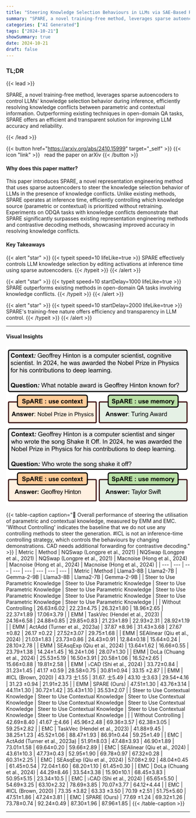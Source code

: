 ```yaml
---
title: "Steering Knowledge Selection Behaviours in LLMs via SAE-Based Representation Engineering"
summary: "SPARE, a novel training-free method, leverages sparse autoencoders to control LLMs' knowledge selection behavior during inference, efficiently resolving knowledge conflicts between parametric and cont....."
categories: ["AI Generated"]
tags: ["2024-10-21"]
showSummary: true
date: 2024-10-21
draft: false
---
```


### TL;DR


{{< lead >}}

SPARE, a novel training-free method, leverages sparse autoencoders to control LLMs' knowledge selection behavior during inference, efficiently resolving knowledge conflicts between parametric and contextual information.  Outperforming existing techniques in open-domain QA tasks, SPARE offers an efficient and transparent solution for improving LLM accuracy and reliability.

{{< /lead >}}


{{< button href="https://arxiv.org/abs/2410.15999" target="_self" >}}
{{< icon "link" >}} &nbsp; read the paper on arXiv
{{< /button >}}

#### Why does this paper matter?
This paper introduces SPARE, a novel representation engineering method that uses sparse autoencoders to steer the knowledge selection behavior of LLMs in the presence of knowledge conflicts. Unlike existing methods, SPARE operates at inference time, efficiently controlling which knowledge source (parametric or contextual) is prioritized without retraining. Experiments on ODQA tasks with knowledge conflicts demonstrate that SPARE significantly surpasses existing representation engineering methods and contrastive decoding methods, showcasing improved accuracy in resolving knowledge conflicts.
#### Key Takeaways

{{< alert "star" >}}
{{< typeit speed=10 lifeLike=true >}} SPARE effectively controls LLM knowledge selection by editing activations at inference time using sparse autoencoders. {{< /typeit >}}
{{< /alert >}}

{{< alert "star" >}}
{{< typeit speed=10 startDelay=1000 lifeLike=true >}} SPARE outperforms existing methods in open-domain QA tasks involving knowledge conflicts. {{< /typeit >}}
{{< /alert >}}

{{< alert "star" >}}
{{< typeit speed=10 startDelay=2000 lifeLike=true >}} SPARE's training-free nature offers efficiency and transparency in LLM control. {{< /typeit >}}
{{< /alert >}}

------
#### Visual Insights

![](figures/figures_1_0.png "🔼 In the event of a knowledge conflict, the model can rely on the context or on the parametric knowledge. The figure presents the predictions of Llama2-7B steered by SPARE.")

{{< table-caption caption="🔽 Overall performance of steering the utilisation of parametric and contextual knowledge, measured by EMM and EMC. 'Without Controlling' indicates the baseline that we do not use any controlling methods to steer the generation. #ICL is not an inference-time controlling strategy, which controls the behaviours by changing demonstrations. CAD needs additional forwarding for contrastive decoding." >}}
| Metric | Method | NQSwap (Longpre et al., 2021) | NQSwap (Longpre et al., 2021) | NQSwap (Longpre et al., 2021) | Macnoise (Hong et al., 2024) | Macnoise (Hong et al., 2024) | Macnoise (Hong et al., 2024) |
| --- | --- | --- | --- | --- | --- | --- | --- |
| Metric | Method | Llama3-8B | Llama2-7B | Gemma-2-9B | Llama3-8B | Llama2-7B | Gemma-2-9B |
| Steer to Use Parametric Knowledge | Steer to Use Parametric Knowledge | Steer to Use Parametric Knowledge | Steer to Use Parametric Knowledge | Steer to Use Parametric Knowledge | Steer to Use Parametric Knowledge | Steer to Use Parametric Knowledge | Steer to Use Parametric Knowledge |
|  | Without Controlling | 26.63±6.02 | 22.23±4.75 | 26.32±1.80 | 18.96±2.65 | 22.37±1.89 | 17.06±3.79 |
| EMM | TaskVec (Hendel et al., 2023) | 24.16±6.58 | 24.88±0.85 | 29.85±0.83 | 21.23±1.89 | 22.93±2.31 | 28.92±1.19 |
| EMM | ActAdd (Turner et al., 2023a) | 37.87 ±8.96 | 31.43±3.68 | 27.67 ±0.82 | 26.17 ±0.22 | 27.52±3.07 | 29.75±1.68 |
| EMM | SEAlinear (Qiu et al., 2024) | 21.03±1.83 | 23.73±0.86 | 24.43±0.91 | 12.84±0.18 | 15.64±0.24 | 28.10±2.78 |
| EMM | SEAsqExp (Qiu et al., 2024) | 13.64±1.62 | 16.66±0.55 | 23.79±1.38 | 14.24±1.45 | 16.24±1.06 | 28.07±1.30 |
| EMM | DoLa (Chuang et al., 2024) | 25.53±5.19 | 16.50±3.91 | 20.58±1.06 | 16.52±2.65 | 15.66±0.88 | 19.81±2.58 |
| EMM | ♭CAD (Shi et al., 2024) | 33.72±0.84 | 31.23±1.45 | 41.17 ±0.59 | 28.58±0.75 | 30.81±0.94 | 33.15 ±2.87 |
| EMM | #ICL (Brown, 2020) | 43.73 士1.55 | 31.67. 士5.49 | 43.10 士3.63 | 29.54+4.16 | 31.23 ±0.94 | 21.91±2.35 |
| EMM | SPARE (Ours) | 47.51±1.30 | 43.76±3.14 | 44.11±1.30 | 30.72±1.42 | 35.43±1.10 | 35.53±2.07 |
| Steer to Use Contextual Knowledge | Steer to Use Contextual Knowledge | Steer to Use Contextual Knowledge | Steer to Use Contextual Knowledge | Steer to Use Contextual Knowledge | Steer to Use Contextual Knowledge | Steer to Use Contextual Knowledge | Steer to Use Contextual Knowledge |
|  | Without Controlling | 42.69±8.40 | 41.67 士4.66 | 45.96±2.48 | 69.36±3.57 | 62.38±3.05 | 59.25±2.82 |
| EMC | TaskVec (Hendel et al., 2023) | 41.88±9.45 | 38.25±1.23 | 45.52±1.06 | 88.47±1.93 | 86.91±0.44 | 59.25±1.49 |
| EMC | ActAdd (Turner et al., 2023a) | 51.91±8.03 | 47.48±3.93 | 46.90±1.89 | 73.01±1.58 | 69.64±0.20 | 59.66±2.89 |
| EMC | SEAlinear (Qiu et al., 2024) | 43.61±10.3 | 47.73±0.43 | 52.95±1.90 | 69.78±0.97 | 67.32±0.28 | 60.31±2.25 |
| EMC | SEAsqExp (Qiu et al., 2024) | 57.08±2.92 | 48.04±0.45 | 61.45±0.54 | 72.04±1.60 | 68.20±1.10 | 61.45±0.30 |
| EMC | DoLa (Chuang et al., 2024) | 44.29±8.46 | 33.54±3.38 | 15.90±10.1 | 68.45±3.83 | 50.95±5.15 | 23.34±10.5 |
| EMC | ♭CAD (Shi et al., 2024) | 65.65±5.50 | 54.69±3.25 | 63.10±2.32 | 78.69±3.85 | 70.07±3.77 | 64.12+4.44 |
| EMC | #ICL (Brown, 2020) | 73.35 ±3.82 | 63.33 ±3.50 | 70.19 ±2.51 | 51.75±5.60 | 47.51±1.86 | 47.24±3.81 |
| EMC | SPARE (Ours) | 77.69 ±1.24 | 69.32±1.26 | 73.78±0.74 | 92.24±0.49 | 87.30±1.96 | 87.96±1.85 |
{{< /table-caption >}}

------





